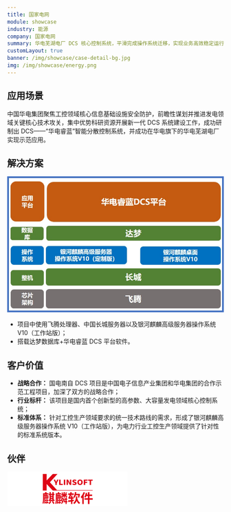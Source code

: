 ```yaml
---
title: 国家电网
module: showcase
industry: 能源
company: 国家电网
summary: 华电芜湖电厂 DCS 核心控制系统，平滑完成操作系统迁移，实现业务高效稳定运行
customLayout: true
banner: /img/showcase/case-detail-bg.jpg
img: /img/showcase/energy.png
---
```


<div class="markdown">

## 应用场景

中国华电集团聚焦工控领域核心信息基础设施安全防护，前瞻性谋划并推进发电领域关键核心技术攻关，集中优势科研资源开展新一代 DCS 系统建设工作，成功研制出 DCS——“华电睿蓝”智能分散控制系统，并成功在华电旗下的华电芜湖电厂实现示范应用。

## 解决方案

<div align="center" class="case-img"><img src="./e3.jpg"/></div>

- 项目中使用飞腾处理器、中国长城服务器以及银河麒麟高级服务器操作系统 V10（工作站版）；
- 搭载达梦数据库+华电睿蓝 DCS 平台软件。

## 客户价值

- **战略合作：** 国电南自 DCS 项目是中国电子信息产业集团和华电集团的合作示范工程项目，加深了双方的战略合作；
- **行业标杆：** 该项目是国内首个创新型的高参数、大容量发电领域核心控制系统；
- **标准体系：** 针对工控生产领域要求的统一技术路线的需求，形成了银河麒麟高级服务器操作系统 V10（工作站版），为电力行业工控生产领域提供了针对性的标准系统版本。

## 伙伴

<div ><img src="./qiling.png"/></div>

</div>
